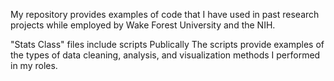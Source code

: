 My repository provides examples of code that I have used in past research projects while employed by Wake Forest University and the NIH. 

"Stats Class" files include scripts 
Publically 
The scripts provide examples of the types of data cleaning, analysis, and visualization methods I performed in my roles.
